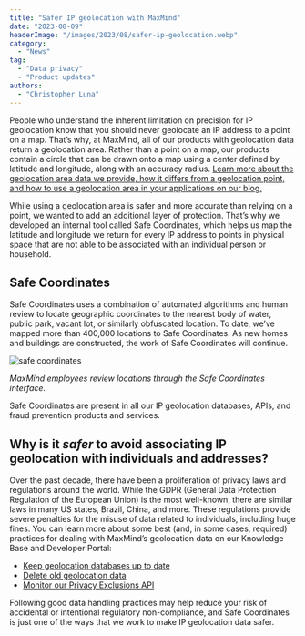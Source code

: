 ```yaml
---
title: "Safer IP geolocation with MaxMind"
date: "2023-08-09"
headerImage: "/images/2023/08/safer-ip-geolocation.webp"
category:
  - "News"
tag:
  - "Data privacy"
  - "Product updates"
authors:
  - "Christopher Luna"
---
```


People who understand the inherent limitation on precision for IP geolocation
know that you should never geolocate an IP address to a point on a map. That’s
why, at MaxMind, all of our products with geolocation data return a geolocation
area. Rather than a point on a map, our products contain a circle that can be
drawn onto a map using a center defined by latitude and longitude, along with an
accuracy radius.
[Learn more about the geolocation area data we provide, how it differs from a geolocation point, and how to use a geolocation area in your applications on our blog.](/2022/06/using-maxminds-accuracy-radius/)

While using a geolocation area is safer and more accurate than relying on a
point, we wanted to add an additional layer of protection. That’s why we
developed an internal tool called Safe Coordinates, which helps us map the
latitude and longitude we return for every IP address to points in physical
space that are not able to be associated with an individual person or household.

## Safe Coordinates

Safe Coordinates uses a combination of automated algorithms and human review to
locate geographic coordinates to the nearest body of water, public park, vacant
lot, or similarly obfuscated location. To date, we’ve mapped more than 400,000
locations to Safe Coordinates. As new homes and buildings are constructed, the
work of Safe Coordinates will continue.

![safe coordinates](/images/2023/08/Safe-Coordinates-in-Action.png)

_MaxMind employees review locations through the Safe Coordinates interface._

Safe Coordinates are present in all our IP geolocation databases, APIs, and
fraud prevention products and services.

## Why is it _safer_ to avoid associating IP geolocation with individuals and addresses?

Over the past decade, there have been a proliferation of privacy laws and
regulations around the world. While the GDPR (General Data Protection Regulation
of the European Union) is the most well-known, there are similar laws in many US
states, Brazil, China, and more. These regulations provide severe penalties for
the misuse of data related to individuals, including huge fines. You can learn
more about some best (and, in some cases, required) practices for dealing with
MaxMind’s geolocation data on our Knowledge Base and Developer Portal:

- [Keep geolocation databases up to date](https://support.maxmind.com/hc/en-us/articles/4408216129947-Download-and-Update-Databases#h_01G3XX572NHEHWRFGD30NVAT2R)
- [Delete old geolocation data](https://support.maxmind.com/hc/en-us/articles/4408927681307)
- [Monitor our Privacy Exclusions API](https://dev.maxmind.com/geoip/privacy-exclusions-api)

Following good data handling practices may help reduce your risk of accidental
or intentional regulatory non-compliance, and Safe Coordinates is just one of
the ways that we work to make IP geolocation data safer.
